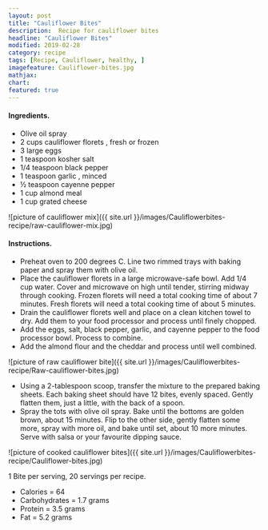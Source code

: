 ```yaml
---
layout: post
title: "Cauliflower Bites"
description:  Recipe for cauliflower bites
headline: "Cauliflower Bites"
modified: 2019-02-28
category: recipe
tags: [Recipe, Cauliflower, healthy, ]
imagefeature: Cauliflower-bites.jpg
mathjax: 
chart:
featured: true
---
```

<style>

	

		.post-template .notepad-post-content > div:not(.notepad-post-title) p:first-child {

			    font-size: 1rem;
		
		}

		.notepad-post-title h1{

        	color: #e51843!important;
    	}

</style>



#### Ingredients.

+ Olive oil spray
+ 2 cups cauliflower florets , fresh or frozen
+ 3 large eggs
+ 1 teaspoon kosher salt
+ 1/4 teaspoon black pepper
+ 1 teaspoon garlic , minced
+ ½ teaspoon cayenne pepper
+ 1 cup almond meal 
+ 1 cup grated cheese



![picture of cauliflower mix]({{ site.url }}/images/Cauliflowerbites-recipe/raw-cauliflower-mix.jpg)



#### Instructions.

+ Preheat oven to 200 degrees C. Line two rimmed trays with baking paper and spray them with olive oil.
+ Place the cauliflower florets in a large microwave-safe bowl. Add 1/4 cup water. Cover and microwave on high until tender, stirring midway through cooking. Frozen florets will need a total cooking time of about 7 minutes. Fresh florets will need a total cooking time of about 5 minutes.
+ Drain the cauliflower florets well and place on a clean kitchen towel to dry. Add them to your food processor and process until finely chopped.
+ Add the eggs, salt, black pepper, garlic, and cayenne pepper to the food processor bowl. Process to combine.
+ Add the almond flour and the cheddar and process until well combined.

![picture of raw cauliflower bite]({{ site.url }}/images/Cauliflowerbites-recipe/Raw-cauliflower-bites.jpg)

+ Using a 2-tablespoon scoop, transfer the mixture to the prepared baking sheets. Each baking sheet should have 12 bites, evenly spaced. Gently flatten them, just a little, with the back of a spoon.
+ Spray the tots with olive oil spray. Bake until the bottoms are golden brown, about 15 minutes. Flip to the other side, gently flatten some more, spray with more oil, and bake until set, about 10 more minutes. Serve with salsa or your favourite dipping sauce.



![picture of cooked cauliflower bites]({{ site.url }}/images/Cauliflowerbites-recipe/Cauliflower-bites.jpg)


1 Bite per serving, 20 servings per recipe.

+ Calories = 64
+ Carbohydrates = 1.7 grams
+ Protein = 3.5 grams
+ Fat = 5.2 grams

